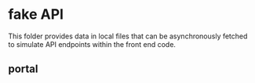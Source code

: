 # fake API
This folder provides data in local files that can be asynchronously fetched to simulate API endpoints within the front end code.
## portal

